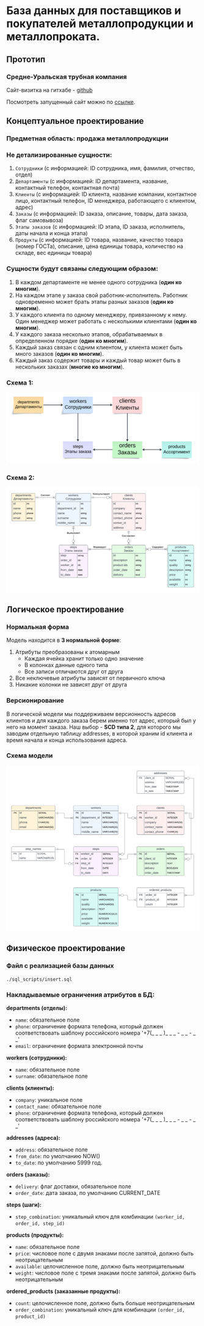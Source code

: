 # База данных для поставщиков и покупателей металлопродукции и металлопроката.

## Прототип

### Средне-Уральская трубная компания

Сайт-визитка на гитхабе - [github](https://github.com/IgorFandre/golang-website)

Посмотреть запущенный сайт можно по [ссылке](https://sutk-igorfandre.amvera.io/).



## Концептуальное проектирование

### Предметная область: продажа металлопродукции

### Не детализированные сущности:
1. `Сотрудники` (с информацией: ID сотрудника, имя, фамилия, отчество, отдел)
2. `Департаменты` (с информацией: ID департамента, название, контактный телефон, контактная почта)
3. `Клиенты` (с информацией: ID клиента, название компании, контактное лицо, контактный телефон, ID менеджера, работающего с клиентом, адрес)
4. `Заказы` (с информацией: ID заказа, описание, товары, дата заказа, флаг самовывоза)
5. `Этапы заказов` (с информацией: ID этапа, ID заказа, исполнитель, даты начала и конца этапа)
6. `Продукты` (с информацией: ID товара, название, качество товара (номер ГОСТа), описание, цена единицы товара, количество на складе, вес единицы товара)

### Сущности будут связаны следующим образом:
1. В каждом департаменте не менее одного сотрудника (**один ко многим**).
2. На каждом этапе у заказа свой работник-исполнитель. Работник одновременно может брать этапы разных заказов (**один ко многим**).
3. У каждого клиента по одному менеджеру, привязанному к нему. Один менеджер может работать с несколькими клиентами (**один ко многим**).
4. У каждого заказа несколько этапов, обрабатываемых в определенном порядке (**один ко многим**).
5. Каждый заказ связан с одним клиентом, у клиента может быть много заказов (**один ко многим**).
6. Каждый заказ содержит товары и каждый товар может быть в нескольких заказах (**многие ко многим**).

### Схема 1:
![alt text](./src/entity_concept_map.png)

### Схема 2:
![alt text](./src/concept_map.png)


## Логическое проектирование

### Нормальная форма

Модель находится в __3 нормальной форме__:

1. Атрибуты преобразованы к атомарным
   - Каждая ячейка хранит только одно значение
   - В колонках данные одного типа
   - Все записи отличаются друг от друга
2. Все неключевые атрибуты зависят от первичного ключа
3. Никакие колонки не зависят друг от друга

### Версионирование

В логической модели мы поддерживаем версионность адресов клиентов и для каждого заказа берем именно тот адрес, который был у него на момент заказа. Наш выбор - __SCD типа 2__, для которого мы заводим отдельную таблицу addresses, в которой храним id клиента и время начала и конца использования адреса.

### Схема модели

![alt text](./src/logic_map.png)


## Физическое проектирование

### Файл с реализацией базы данных

`./sql_scripts/insert.sql`

### Накладываемые ограничения атрибутов в БД:

**departments (отделы):**
   - `name`: обязательное поле
   - `phone`: ограничение формата телефона, который должен соответствовать шаблону российского номера '+7\(\_ \_ \_ \)\_ \_ \_ \- \_ \_ \- \_ \_'
   - `email`: ограничение формата электронной почты


**workers (сотрудники):**
   - `name`: обязательное поле
   - `surname`: обязательное поле

**clients (клиенты):**
   - `company`: уникальное поле
   - `contact_name`: обязательное поле
   - `phone`: ограничение формата телефона, который должен соответствовать шаблону российского номера '+7\(\_ \_ \_ \)\_ \_ \_ \- \_ \_ \- \_ \_'

**addresses (адреса):**
   - `address`: обязательное поле
   - `from_date`: по умолчанию NOW()
   - `to_date`: по умолчанию 5999 год.

**orders (заказы):**
   - `delivery`: флаг доставки, обязательное поле
   - `order_date`: дата заказа, по умолчанию CURRENT_DATE

**steps (шаги):**
   - `step_combination`: уникальный ключ для комбинации `(worker_id, order_id, step_id)`

**products (продукты):**
   - `name`: обязательное поле
   - `price`: числовое поле с двумя знаками после запятой, должно быть неотрицательным
   - `available`: целочисленное поле, должно быть неотрицательным
   - `weight`: числовое поле с тремя знаками после запятой, должно быть неотрицательным

**ordered_products (заказанные продукты):**
   - `count`: целочисленное поле, должно быть больше неотрицательным
   - `order_combination`: уникальный ключ для комбинации `(order_id, product_id)`

